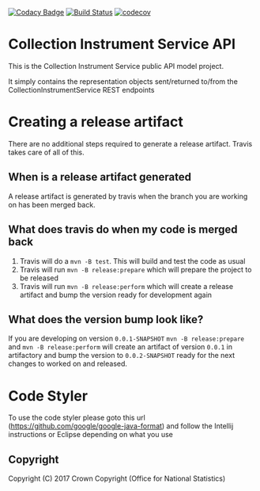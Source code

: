[![Codacy Badge](https://api.codacy.com/project/badge/Grade/c2defd46863545e8a0f2813f7efce07d)](https://www.codacy.com/app/sdcplatform/rm-collectioninstrumentsvc-api?utm_source=github.com&amp;utm_medium=referral&amp;utm_content=ONSdigital/rm-collectioninstrumentsvc-api&amp;utm_campaign=Badge_Grade)
[![Build Status](https://travis-ci.org/ONSdigital/rm-collectioninstrumentsvc-api.svg?branch=master)](https://travis-ci.org/ONSdigital/rm-collectioninstrumentsvc-api)
[![codecov](https://codecov.io/gh/ONSdigital/rm-collectioninstrumentsvc-api/branch/master/graph/badge.svg)](https://codecov.io/gh/ONSdigital/rm-collectioninstrumentsvc-api)

# Collection Instrument Service API
This is the Collection Instrument Service public API model project.

It simply contains the representation objects sent/returned to/from the CollectionInstrumentService REST endpoints

# Creating a release artifact
There are no additional steps required to generate a release artifact. Travis takes care of all of this.

## When is a release artifact generated
A release artifact is generated by travis when the branch you are working on has been merged back.

## What does travis do when my code is merged back
1. Travis will do a `mvn -B test`. This will build and test the code as usual
1. Travis will run `mvn -B release:prepare` which will prepare the project to be released
1. Travis will run `mvn -B release:perform` which will create a release artifact and bump the version ready for development again

## What does the version bump look like?
If you are developing on version `0.0.1-SNAPSHOT` `mvn -B release:prepare` and `mvn -B release:perform` will create an artifact of version `0.0.1` in artifactory and bump the version to `0.0.2-SNAPSHOT` ready for the next changes to worked on and released.

# Code Styler
To use the code styler please goto this url (https://github.com/google/google-java-format) and follow the Intellij instructions or Eclipse depending on what you use

## Copyright
Copyright (C) 2017 Crown Copyright (Office for National Statistics)
